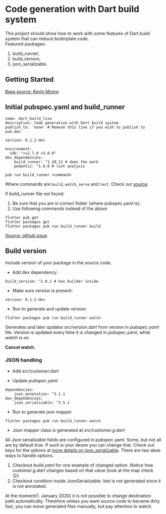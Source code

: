 # Code generation with Dart build system
This project should show how to work with some features of Dart build system that can reduce boilerplate code.<br/>
Featured packages:
1. build_runner;
2. build_version;
3. json_serializable.

## Getting Started
[Base source: Kevin Moore](https://www.youtube.com/watch?v=iVoz7kJoLFQ)

## Initial pubspec.yaml and build_runner
```
name: dart_build_live
description: Code generation with Dart build system
publish_to: 'none' # Remove this line if you wish to publish to pub.dev

version: 0.1.2-dev

environment:
  sdk: ">=2.7.0 <3.0.0"
dev_dependencies:
    build_runner: ^1.10.11 # does the work
    pedantic: ^1.8.0 # lint analysis
```

``` shell script  
pub run build_runner <command>
```
Where commands are ```build```, ```watch```, ```serve``` and ```test```. Check out [source](https://pub.dev/packages/build_runner).<br/>

If build_runner file not found: 
 1. Be sure that you are in correct folder (where pubspec.yaml is);
 2. Use following commands instead of the above

``` shell script
flutter pub get
flutter packages get
flutter packages pub run build_runner build
```
[Source: github issue](https://github.com/dart-lang/build/issues/2581)

## Build version
Include version of your package in the source code. <br/>

* Add dev dependency:
```
build_version: ^2.0.1 # has builder inside
```
* Make sure version is present:
```
version: 0.1.2-dev
```

* Run to generate and update version:
``` shell script
flutter packages pub run build_runner watch
```
Generates and later updates _src/version.dart_ from version in _pubspec.yaml_ file. Version is updated every time it is changed in _pubspec.yaml_, while _watch_ is on.


**Cancel watch.**

### JSON handling
* Add _src/customer.dart_

* Update _pubspec.yaml_
```
dependencies:
    json_annotation: ^3.1.1
dev_dependencies:
    json_serializable: ^3.5.1
```

* Run to generate json mapper
``` shell script
flutter packages pub run build_runner watch
```
* Json mapper class is generated at _src/customer.g.dart_

All Json serializable fields are configured in pubspec.yaml. Some, but not all are by default true. If such is your desire you can change that. Check out keys for the options at
[more details on json_serializable](https://pub.dev/packages/json_serializable). There are two abse ways to handle options.
1. Checkout _build.yaml_ for one example of changed option. Notice how _customer.g.dart_ changes based on that value (look at the map check :wink:). 
2. Checkout condition inside JsonSerializable. _last_ is not generated since it is not annotated.

At the moment(1. January 2020) it is not possible to change destination path automatically. Therefore unless you want source code to became dirty fast, you can move generated files manually, but pay attention to watch.  